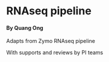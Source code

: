 # RNAseq pipeline 
#### By Quang Ong
Adapts from Zymo RNAseq pipeline

With supports and reviews by PI teams

